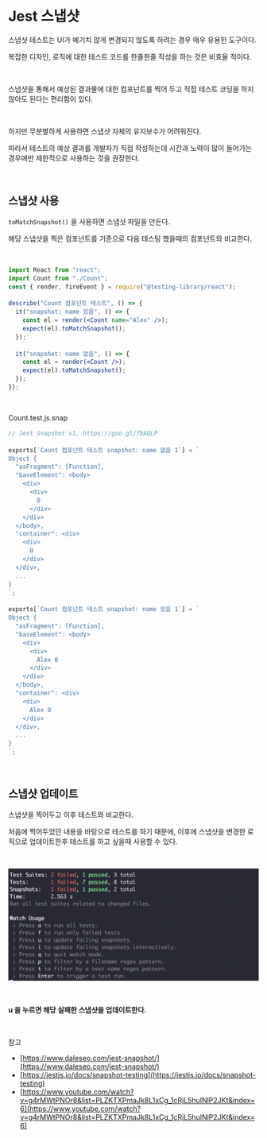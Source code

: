 # Jest 스냅샷

스냅샷 테스트는 UI가 예기치 않게 변경되지 않도록 하려는 경우 매우 유용한 도구이다.

복잡한 디자인, 로직에 대한 테스트 코드를 한줄한줄 작성을 하는 것은 비효율 적이다.

<br>

스냅샷을 통해서 예상된 결과물에 대한 컴포넌트를 찍어 두고 직접 테스트 코딩을 하지 않아도 된다는 편리함이 있다.

<br>

하지만 무분별하게 사용하면 스냅샷 자체의 유지보수가 어려워진다.

따라서 테스트의 예상 결과를 개발자가 직접 작성하는데 시간과 노력이 많이 들어가는 경우에만 제한적으로 사용하는 것을 권장한다.

<br>

## 스냅샷 사용

`toMatchSnapshot()` 을 사용하면 스냅샷 파일을 만든다.

해당 스냅샷을 찍은 컴포넌트를 기준으로 다음 테스팅 했을때의 컴포넌트와 비교한다.

<br>

```jsx
import React from "react";
import Count from "./Count";
const { render, fireEvent } = require("@testing-library/react");

describe("Count 컴포넌트 테스트", () => {
  it("snapshot: name 있음", () => {
    const el = render(<Count name="Alex" />);
    expect(el).toMatchSnapshot();
  });

  it("snapshot: name 없음", () => {
    const el = render(<Count />);
    expect(el).toMatchSnapshot();
  });
});
```

<br>

Count.test.js.snap

```jsx
// Jest Snapshot v1, https://goo.gl/fbAQLP

exports[`Count 컴포넌트 테스트 snapshot: name 없음 1`] = `
Object {
  "asFragment": [Function],
  "baseElement": <body>
    <div>
      <div>
        0
      </div>
    </div>
  </body>,
  "container": <div>
    <div>
      0
    </div>
  </div>,
  ...
}
`;

exports[`Count 컴포넌트 테스트 snapshot: name 있음 1`] = `
Object {
  "asFragment": [Function],
  "baseElement": <body>
    <div>
      <div>
        Alex 0
      </div>
    </div>
  </body>,
  "container": <div>
    <div>
      Alex 0
    </div>
  </div>,
  ...
}
`;
```

<br>

## 스냅샷 업데이트

스냅샷을 찍어두고 이후 테스트와 비교한다.

처음에 찍어두었던 내용을 바탕으로 테스트를 하기 때문에, 이후에 스냅샷을 변경한 로직으로 업데이트한후 테스트를 하고 싶을때 사용할 수 있다.

<br>

![Jest 스냅샷](/Images/Jest%20스냅샷/Jest%20스냅샷-1.png)

<br>

**u 을 누르면 해당 실패한 스냅샷을 업데이트한다.**

<br>

참고

- [https://www.daleseo.com/jest-snapshot/](https://www.daleseo.com/jest-snapshot/)
- [https://jestjs.io/docs/snapshot-testing](https://jestjs.io/docs/snapshot-testing)
- [https://www.youtube.com/watch?v=g4rMWtPNOr8&list=PLZKTXPmaJk8L1xCg_1cRjL5huINlP2JKt&index=6](https://www.youtube.com/watch?v=g4rMWtPNOr8&list=PLZKTXPmaJk8L1xCg_1cRjL5huINlP2JKt&index=6)
